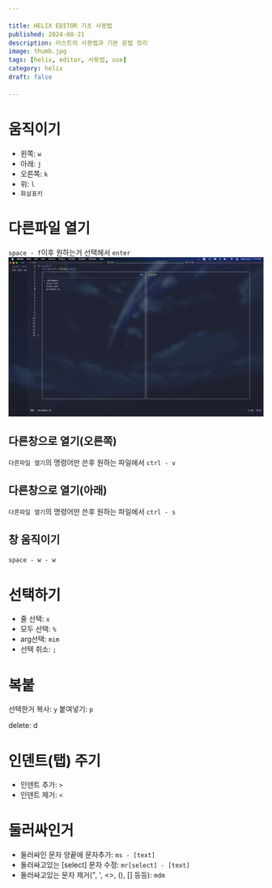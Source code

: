```yaml
---

title: HELIX EDITOR 기초 사용법
published: 2024-08-21
description: 러스트의 사용법과 기본 문법 정리
image: thumb.jpg
tags: [helix, editor, 사용법, use]
category: helix
draft: false

---
```


# 움직이기
- 왼쪽: `w`
- 아래: `j`
- 오른쪽: `k`
- 위: `l`
- `화살표키`

# 다른파일 열기
`space - f`이후 원하는거 선택헤서 `enter`
![alt text](image.png)

## 다른창으로 열기(오른쪽)
`다른파일 열기`의 명령어만 쓴후 원하는 파일에서 `ctrl - v`

## 다른창으로 열기(아래)
`다른파일 열기`의 명령어만 쓴후 원하는 파일에서 `ctrl - s`

## 창 움직이기
`space - w - w`

# 선택하기
- 줄 선택: `x`
- 모두 선택: `%`
- arg선택: `mim`
- 선택 취소: `;`

# 복붙
선택한거 복사: `y`
붙여넣기: `p`

delete: d
# 인덴트(탭) 주기
- 인덴트 추가: `>`
- 인덴트 제거: `<`


# 둘러싸인거
- 둘러싸인 문자 양끝에 문자추가: `ms - [text]`
- 둘러싸고있는 [select] 문자 수정: `mr[select] - [text]`
- 둘러싸고있는 문자 제거(", ', <>, (), [] 등등): `mdm`